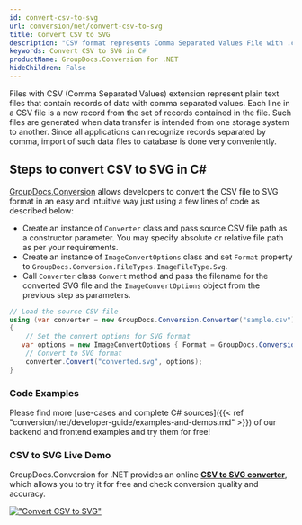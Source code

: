 ```yaml
---
id: convert-csv-to-svg
url: conversion/net/convert-csv-to-svg
title: Convert CSV to SVG
description: "CSV format represents Comma Separated Values File with .csv extension. Learn how to convert CSV to SVG file programmatically in C# language using GroupDocs.Conversion for .NET library."
keywords: Convert CSV to SVG in C#
productName: GroupDocs.Conversion for .NET
hideChildren: False
---
```


Files with CSV (Comma Separated Values) extension represent plain text files that contain records of data with comma separated values. Each line in a CSV file is a new record from the set of records contained in the file. Such files are generated when data transfer is intended from one storage system to another. Since all applications can recognize records separated by comma, import of such data files to database is done very conveniently.

## Steps to convert CSV to SVG in C#

[GroupDocs.Conversion](https://products.groupdocs.com/conversion/net) allows developers to convert the CSV file to SVG format in an easy and intuitive way just using a few lines of code as described below:

* Create an instance of `Converter` class and pass source CSV file path as a constructor parameter. You may specify absolute or relative file path as per your requirements. 
* Create an instance of `ImageConvertOptions` class and set `Format` property to `GroupDocs.Conversion.FileTypes.ImageFileType.Svg`.
* Call `Converter` class `Convert` method and pass the filename for the converted SVG file and the `ImageConvertOptions` object from the previous step as parameters.

```csharp
// Load the source CSV file
using (var converter = new GroupDocs.Conversion.Converter("sample.csv"))
{
    // Set the convert options for SVG format
   var options = new ImageConvertOptions { Format = GroupDocs.Conversion.FileTypes.ImageFileType.Svg };
    // Convert to SVG format
    converter.Convert("converted.svg", options);
}
```

### Code Examples

Please find more [use-cases and complete C# sources]({{< ref "conversion/net/developer-guide/examples-and-demos.md" >}}) of our backend and frontend examples and try them for free!

### CSV to SVG Live Demo

GroupDocs.Conversion for .NET provides an online [**CSV to SVG converter**](https://products.groupdocs.app/conversion/csv-to-svg), which allows you to try it for free and check conversion quality and accuracy.

[!["Convert CSV to SVG"](conversion/net/images/convert-to-svg/convert-csv-to-svg.png)](https://products.groupdocs.app/conversion/csv-to-svg)